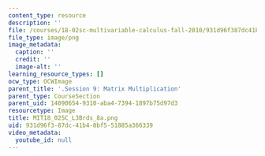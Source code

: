 ```yaml
---
content_type: resource
description: ''
file: /courses/18-02sc-multivariable-calculus-fall-2010/931d96f387dc41b48bf551885a366339_MIT18_02SC_L3Brds_8a.png
file_type: image/png
image_metadata:
  caption: ''
  credit: ''
  image-alt: ''
learning_resource_types: []
ocw_type: OCWImage
parent_title: '.Session 9: Matrix Multiplication'
parent_type: CourseSection
parent_uid: 14090654-9310-aba4-7394-1897b75d97d3
resourcetype: Image
title: MIT18_02SC_L3Brds_8a.png
uid: 931d96f3-87dc-41b4-8bf5-51885a366339
video_metadata:
  youtube_id: null
---
```

